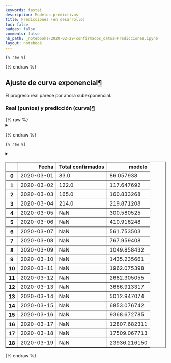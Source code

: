 ```yaml
---
keywords: fastai
description: Modelos predictivos
title: Predicciones (en desarrollo)
toc: false 
badges: false
comments: false
nb_path: _notebooks/2020-02-29-confirmados_datos-Predicciones.ipynb
layout: notebook
---
```


<!--
#################################################
### THIS FILE WAS AUTOGENERATED! DO NOT EDIT! ###
#################################################
# file to edit: _notebooks/2020-02-29-confirmados_datos-Predicciones.ipynb
-->

<div class="container" id="notebook-container">
        
    {% raw %}
    
<div class="cell border-box-sizing code_cell rendered">

</div>
    {% endraw %}

<div class="cell border-box-sizing text_cell rendered"><div class="inner_cell">
<div class="text_cell_render border-box-sizing rendered_html">
<h2 id="Ajuste-de-curva-exponencial">Ajuste de curva exponencial<a class="anchor-link" href="#Ajuste-de-curva-exponencial">&#182;</a></h2>
</div>
</div>
</div>
<div class="cell border-box-sizing text_cell rendered"><div class="inner_cell">
<div class="text_cell_render border-box-sizing rendered_html">
<p>El progreso real parece por ahora subexponencial.</p>

</div>
</div>
</div>
<div class="cell border-box-sizing text_cell rendered"><div class="inner_cell">
<div class="text_cell_render border-box-sizing rendered_html">
<h3 id="Real-(puntos)-y-predicci&#243;n-(curva)">Real (puntos) y predicci&#243;n (curva)<a class="anchor-link" href="#Real-(puntos)-y-predicci&#243;n-(curva)">&#182;</a></h3>
</div>
</div>
</div>
    {% raw %}
    
<div class="cell border-box-sizing code_cell rendered">
<details class="description">
      <summary class="btn btn-sm" data-open="Hide Code" data-close="Show Code"></summary>
        <p><div class="input">

<div class="inner_cell">
    <div class="input_area">
<div class=" highlight hl-ipython3"><pre><span></span><span class="c1">#collapse</span>

<span class="kn">import</span> <span class="nn">requests</span>
<span class="kn">import</span> <span class="nn">pandas</span> <span class="k">as</span> <span class="nn">pd</span>
<span class="kn">from</span> <span class="nn">io</span> <span class="kn">import</span> <span class="n">BytesIO</span>
<span class="kn">import</span> <span class="nn">numpy</span> <span class="k">as</span> <span class="nn">np</span>
<span class="kn">import</span> <span class="nn">altair</span> <span class="k">as</span> <span class="nn">alt</span>
<span class="kn">import</span> <span class="nn">datetime</span>

<span class="c1"># get data</span>
<span class="n">response</span> <span class="o">=</span> <span class="n">requests</span><span class="o">.</span><span class="n">get</span><span class="p">(</span><span class="s1">&#39;https://docs.google.com/spreadsheet/ccc?key=1FwOXbkWeuS1LHrKxhSfepGtsgQ6iIEQZmWig_JKo8z0&amp;output=csv&#39;</span><span class="p">)</span>
<span class="k">assert</span> <span class="n">response</span><span class="o">.</span><span class="n">status_code</span> <span class="o">==</span> <span class="mi">200</span><span class="p">,</span> <span class="s1">&#39;Wrong status code&#39;</span>
<span class="n">data</span> <span class="o">=</span> <span class="n">response</span><span class="o">.</span><span class="n">content</span>
<span class="n">df</span> <span class="o">=</span> <span class="n">pd</span><span class="o">.</span><span class="n">read_csv</span><span class="p">(</span><span class="n">BytesIO</span><span class="p">(</span><span class="n">data</span><span class="p">),</span> <span class="n">parse_dates</span><span class="o">=</span><span class="p">[</span><span class="s1">&#39;Fecha&#39;</span><span class="p">],</span> <span class="n">dayfirst</span><span class="o">=</span><span class="kc">True</span><span class="p">)</span>

<span class="n">df</span> <span class="o">=</span> <span class="n">df</span><span class="p">[</span><span class="mi">31</span><span class="p">:</span><span class="mi">35</span><span class="p">][[</span><span class="s1">&#39;Fecha&#39;</span><span class="p">,</span><span class="s1">&#39;Total confirmados&#39;</span><span class="p">]]</span>
<span class="n">df</span><span class="p">[</span><span class="s1">&#39;dias&#39;</span><span class="p">]</span> <span class="o">=</span> <span class="n">np</span><span class="o">.</span><span class="n">array</span><span class="p">(</span><span class="nb">range</span><span class="p">(</span><span class="nb">len</span><span class="p">(</span><span class="n">df</span><span class="p">)))</span>
<span class="n">df</span><span class="p">[</span><span class="s1">&#39;log(Total confirmados)&#39;</span><span class="p">]</span> <span class="o">=</span> <span class="n">np</span><span class="o">.</span><span class="n">log</span><span class="p">(</span><span class="n">df</span><span class="p">[</span><span class="s1">&#39;Total confirmados&#39;</span><span class="p">])</span>
<span class="n">df</span> <span class="o">=</span> <span class="n">df</span><span class="o">.</span><span class="n">reset_index</span><span class="p">(</span><span class="n">drop</span><span class="o">=</span><span class="kc">True</span><span class="p">)</span>

<span class="n">y</span> <span class="o">=</span> <span class="n">np</span><span class="o">.</span><span class="n">array</span><span class="p">(</span><span class="n">df</span><span class="p">[</span><span class="s1">&#39;log(Total confirmados)&#39;</span><span class="p">])</span>
<span class="n">x</span> <span class="o">=</span> <span class="n">np</span><span class="o">.</span><span class="n">array</span><span class="p">(</span><span class="n">df</span><span class="p">[</span><span class="s1">&#39;dias&#39;</span><span class="p">])</span>
<span class="n">a</span><span class="p">,</span><span class="n">b</span> <span class="o">=</span> <span class="n">np</span><span class="o">.</span><span class="n">polyfit</span><span class="p">(</span><span class="n">x</span><span class="p">,</span> <span class="n">y</span><span class="p">,</span> <span class="mi">1</span><span class="p">,</span> <span class="n">w</span><span class="o">=</span><span class="n">np</span><span class="o">.</span><span class="n">sqrt</span><span class="p">(</span><span class="n">y</span><span class="p">))</span>

<span class="n">preds</span> <span class="o">=</span> <span class="p">[]</span>
<span class="n">pred_span</span> <span class="o">=</span> <span class="mi">15</span>
<span class="k">for</span> <span class="n">i</span> <span class="ow">in</span> <span class="nb">range</span><span class="p">(</span><span class="nb">len</span><span class="p">(</span><span class="n">x</span><span class="p">)</span><span class="o">+</span><span class="n">pred_span</span><span class="p">):</span>
    <span class="n">log_pred</span> <span class="o">=</span> <span class="n">a</span><span class="o">*</span><span class="n">i</span> <span class="o">+</span> <span class="n">b</span>
    <span class="n">pred</span> <span class="o">=</span> <span class="n">np</span><span class="o">.</span><span class="n">e</span><span class="o">**</span><span class="n">log_pred</span>
    <span class="n">preds</span><span class="o">.</span><span class="n">append</span><span class="p">(</span><span class="n">pred</span><span class="p">)</span>
    
<span class="n">df</span><span class="p">[</span><span class="s1">&#39;modelo&#39;</span><span class="p">]</span> <span class="o">=</span> <span class="n">preds</span><span class="p">[</span><span class="mi">0</span><span class="p">:</span><span class="nb">len</span><span class="p">(</span><span class="n">x</span><span class="p">)]</span>

<span class="k">for</span> <span class="n">ii</span> <span class="ow">in</span> <span class="nb">range</span><span class="p">(</span><span class="n">pred_span</span><span class="p">):</span>
    <span class="n">i</span> <span class="o">=</span> <span class="n">ii</span><span class="o">+</span><span class="nb">len</span><span class="p">(</span><span class="n">x</span><span class="p">)</span>
    <span class="n">df</span><span class="o">.</span><span class="n">loc</span><span class="p">[</span><span class="n">i</span><span class="p">,</span><span class="s1">&#39;Fecha&#39;</span><span class="p">]</span> <span class="o">=</span> <span class="n">df</span><span class="o">.</span><span class="n">loc</span><span class="p">[</span><span class="n">i</span><span class="o">-</span><span class="mi">1</span><span class="p">,</span><span class="s1">&#39;Fecha&#39;</span><span class="p">]</span> <span class="o">+</span> <span class="n">datetime</span><span class="o">.</span><span class="n">timedelta</span><span class="p">(</span><span class="n">days</span><span class="o">=</span><span class="mi">1</span><span class="p">)</span>
    <span class="n">df</span><span class="o">.</span><span class="n">loc</span><span class="p">[</span><span class="n">i</span><span class="p">,</span><span class="s1">&#39;dias&#39;</span><span class="p">]</span> <span class="o">=</span> <span class="n">df</span><span class="o">.</span><span class="n">loc</span><span class="p">[</span><span class="n">i</span><span class="o">-</span><span class="mi">1</span><span class="p">,</span><span class="s1">&#39;dias&#39;</span><span class="p">]</span>
    <span class="n">df</span><span class="o">.</span><span class="n">loc</span><span class="p">[</span><span class="n">i</span><span class="p">,</span><span class="s1">&#39;modelo&#39;</span><span class="p">]</span> <span class="o">=</span> <span class="n">preds</span><span class="p">[</span><span class="n">ii</span><span class="o">+</span><span class="nb">len</span><span class="p">(</span><span class="n">x</span><span class="p">)]</span>
    
<span class="n">source</span> <span class="o">=</span> <span class="n">df</span>
<span class="n">nearest</span> <span class="o">=</span> <span class="n">alt</span><span class="o">.</span><span class="n">selection</span><span class="p">(</span><span class="nb">type</span><span class="o">=</span><span class="s1">&#39;single&#39;</span><span class="p">,</span> <span class="n">nearest</span><span class="o">=</span><span class="kc">True</span><span class="p">,</span> <span class="n">on</span><span class="o">=</span><span class="s1">&#39;mouseover&#39;</span><span class="p">,</span>
                        <span class="n">fields</span><span class="o">=</span><span class="p">[</span><span class="s1">&#39;modelo&#39;</span><span class="p">],</span> <span class="n">empty</span><span class="o">=</span><span class="s1">&#39;none&#39;</span><span class="p">)</span>

<span class="c1"># The basic line</span>
<span class="n">line</span> <span class="o">=</span> <span class="n">alt</span><span class="o">.</span><span class="n">Chart</span><span class="p">(</span><span class="n">source</span><span class="p">)</span><span class="o">.</span><span class="n">mark_line</span><span class="p">(</span><span class="n">interpolate</span><span class="o">=</span><span class="s1">&#39;basis&#39;</span><span class="p">)</span><span class="o">.</span><span class="n">encode</span><span class="p">(</span>
    <span class="n">x</span><span class="o">=</span><span class="s1">&#39;monthdate(Fecha):O&#39;</span><span class="p">,</span>
    <span class="n">y</span><span class="o">=</span><span class="s1">&#39;modelo:Q&#39;</span><span class="p">,</span>
    <span class="n">color</span><span class="o">=</span><span class="n">alt</span><span class="o">.</span><span class="n">value</span><span class="p">(</span><span class="s2">&quot;#FF0000&quot;</span><span class="p">)</span>
<span class="p">)</span>

<span class="n">scatter</span> <span class="o">=</span> <span class="n">alt</span><span class="o">.</span><span class="n">Chart</span><span class="p">(</span><span class="n">source</span><span class="p">)</span><span class="o">.</span><span class="n">mark_circle</span><span class="p">(</span><span class="n">size</span><span class="o">=</span><span class="mi">60</span><span class="p">)</span><span class="o">.</span><span class="n">encode</span><span class="p">(</span>
    <span class="n">x</span><span class="o">=</span><span class="s1">&#39;monthdate(Fecha):O&#39;</span><span class="p">,</span>
    <span class="n">y</span><span class="o">=</span><span class="s1">&#39;Total confirmados&#39;</span><span class="p">,</span>
    <span class="n">tooltip</span><span class="o">=</span><span class="p">[</span><span class="s1">&#39;Total confirmados&#39;</span><span class="p">]</span>
<span class="p">)</span><span class="o">.</span><span class="n">interactive</span><span class="p">()</span>

<span class="c1"># Transparent selectors across the chart. This is what tells us</span>
<span class="c1"># the x-value of the cursor</span>
<span class="n">selectors</span> <span class="o">=</span> <span class="n">alt</span><span class="o">.</span><span class="n">Chart</span><span class="p">(</span><span class="n">source</span><span class="p">)</span><span class="o">.</span><span class="n">mark_point</span><span class="p">()</span><span class="o">.</span><span class="n">encode</span><span class="p">(</span>
    <span class="n">x</span><span class="o">=</span><span class="s1">&#39;monthdate(Fecha):O&#39;</span><span class="p">,</span>
    <span class="n">opacity</span><span class="o">=</span><span class="n">alt</span><span class="o">.</span><span class="n">value</span><span class="p">(</span><span class="mi">0</span><span class="p">),</span>
<span class="p">)</span><span class="o">.</span><span class="n">add_selection</span><span class="p">(</span>
    <span class="n">nearest</span>
<span class="p">)</span>

<span class="c1"># Draw points on the line, and highlight based on selection</span>
<span class="n">points</span> <span class="o">=</span> <span class="n">line</span><span class="o">.</span><span class="n">mark_point</span><span class="p">()</span><span class="o">.</span><span class="n">encode</span><span class="p">(</span>
    <span class="n">opacity</span><span class="o">=</span><span class="n">alt</span><span class="o">.</span><span class="n">condition</span><span class="p">(</span><span class="n">nearest</span><span class="p">,</span> <span class="n">alt</span><span class="o">.</span><span class="n">value</span><span class="p">(</span><span class="mi">1</span><span class="p">),</span> <span class="n">alt</span><span class="o">.</span><span class="n">value</span><span class="p">(</span><span class="mi">0</span><span class="p">))</span>
<span class="p">)</span>

<span class="c1"># Draw text labels near the points, and highlight based on selection</span>
<span class="n">text</span> <span class="o">=</span> <span class="n">line</span><span class="o">.</span><span class="n">mark_text</span><span class="p">(</span><span class="n">align</span><span class="o">=</span><span class="s1">&#39;left&#39;</span><span class="p">,</span> <span class="n">dx</span><span class="o">=</span><span class="mi">5</span><span class="p">,</span> <span class="n">dy</span><span class="o">=-</span><span class="mi">5</span><span class="p">)</span><span class="o">.</span><span class="n">encode</span><span class="p">(</span>
    <span class="n">text</span><span class="o">=</span><span class="n">alt</span><span class="o">.</span><span class="n">condition</span><span class="p">(</span><span class="n">nearest</span><span class="p">,</span> <span class="s1">&#39;modelo:Q&#39;</span><span class="p">,</span> <span class="n">alt</span><span class="o">.</span><span class="n">value</span><span class="p">(</span><span class="s1">&#39; &#39;</span><span class="p">))</span>
<span class="p">)</span>

<span class="c1"># Draw a rule at the location of the selection</span>
<span class="n">rules</span> <span class="o">=</span> <span class="n">alt</span><span class="o">.</span><span class="n">Chart</span><span class="p">(</span><span class="n">source</span><span class="p">)</span><span class="o">.</span><span class="n">mark_rule</span><span class="p">(</span><span class="n">color</span><span class="o">=</span><span class="s1">&#39;gray&#39;</span><span class="p">)</span><span class="o">.</span><span class="n">encode</span><span class="p">(</span>
    <span class="n">x</span><span class="o">=</span><span class="s1">&#39;monthdate(Fecha):O&#39;</span><span class="p">,</span>
<span class="p">)</span><span class="o">.</span><span class="n">transform_filter</span><span class="p">(</span>
    <span class="n">nearest</span>
<span class="p">)</span>


<span class="c1"># Put the five layers into a chart and bind the data</span>
<span class="n">alt</span><span class="o">.</span><span class="n">layer</span><span class="p">(</span>
    <span class="n">line</span><span class="p">,</span> <span class="n">selectors</span><span class="p">,</span> <span class="n">points</span><span class="p">,</span> <span class="n">rules</span><span class="p">,</span> <span class="n">text</span><span class="p">,</span> <span class="n">scatter</span>
<span class="p">)</span><span class="o">.</span><span class="n">properties</span><span class="p">(</span>
    <span class="n">width</span><span class="o">=</span><span class="mi">800</span><span class="p">,</span> <span class="n">height</span><span class="o">=</span><span class="mi">400</span>
<span class="p">)</span><span class="o">.</span><span class="n">configure</span><span class="p">(</span>
    <span class="n">padding</span><span class="o">=</span><span class="mi">20</span>
<span class="p">)</span>
</pre></div>

    </div>
</div>
</div>
</p>
    </details>
<div class="output_wrapper">
<div class="output">

<div class="output_area">


<div class="output_html rendered_html output_subarea output_execute_result">

<div id="altair-viz-dfd3116cd2df4d78828d843bf813cd24"></div>
<script type="text/javascript">
  (function(spec, embedOpt){
    const outputDiv = document.getElementById("altair-viz-dfd3116cd2df4d78828d843bf813cd24");
    const paths = {
      "vega": "https://cdn.jsdelivr.net/npm//vega@5?noext",
      "vega-lib": "https://cdn.jsdelivr.net/npm//vega-lib?noext",
      "vega-lite": "https://cdn.jsdelivr.net/npm//vega-lite@4.0.2?noext",
      "vega-embed": "https://cdn.jsdelivr.net/npm//vega-embed@6?noext",
    };

    function loadScript(lib) {
      return new Promise(function(resolve, reject) {
        var s = document.createElement('script');
        s.src = paths[lib];
        s.async = true;
        s.onload = () => resolve(paths[lib]);
        s.onerror = () => reject(`Error loading script: ${paths[lib]}`);
        document.getElementsByTagName("head")[0].appendChild(s);
      });
    }

    function showError(err) {
      outputDiv.innerHTML = `<div class="error" style="color:red;">${err}</div>`;
      throw err;
    }

    function displayChart(vegaEmbed) {
      vegaEmbed(outputDiv, spec, embedOpt)
        .catch(err => showError(`Javascript Error: ${err.message}<br>This usually means there's a typo in your chart specification. See the javascript console for the full traceback.`));
    }

    if(typeof define === "function" && define.amd) {
      requirejs.config({paths});
      require(["vega-embed"], displayChart, err => showError(`Error loading script: ${err.message}`));
    } else if (typeof vegaEmbed === "function") {
      displayChart(vegaEmbed);
    } else {
      loadScript("vega")
        .then(() => loadScript("vega-lite"))
        .then(() => loadScript("vega-embed"))
        .catch(showError)
        .then(() => displayChart(vegaEmbed));
    }
  })({"config": {"view": {"continuousWidth": 400, "continuousHeight": 300}, "padding": 20}, "layer": [{"mark": {"type": "line", "interpolate": "basis"}, "encoding": {"color": {"value": "#FF0000"}, "x": {"type": "ordinal", "field": "Fecha", "timeUnit": "monthdate"}, "y": {"type": "quantitative", "field": "modelo"}}}, {"mark": "point", "encoding": {"opacity": {"value": 0}, "x": {"type": "ordinal", "field": "Fecha", "timeUnit": "monthdate"}}, "selection": {"selector021": {"type": "single", "nearest": true, "on": "mouseover", "fields": ["modelo"], "empty": "none"}}}, {"mark": "point", "encoding": {"color": {"value": "#FF0000"}, "opacity": {"condition": {"value": 1, "selection": "selector021"}, "value": 0}, "x": {"type": "ordinal", "field": "Fecha", "timeUnit": "monthdate"}, "y": {"type": "quantitative", "field": "modelo"}}}, {"mark": {"type": "rule", "color": "gray"}, "encoding": {"x": {"type": "ordinal", "field": "Fecha", "timeUnit": "monthdate"}}, "transform": [{"filter": {"selection": "selector021"}}]}, {"mark": {"type": "text", "align": "left", "dx": 5, "dy": -5}, "encoding": {"color": {"value": "#FF0000"}, "text": {"condition": {"type": "quantitative", "field": "modelo", "selection": "selector021"}, "value": " "}, "x": {"type": "ordinal", "field": "Fecha", "timeUnit": "monthdate"}, "y": {"type": "quantitative", "field": "modelo"}}}, {"mark": {"type": "circle", "size": 60}, "encoding": {"tooltip": [{"type": "quantitative", "field": "Total confirmados"}], "x": {"type": "ordinal", "field": "Fecha", "timeUnit": "monthdate"}, "y": {"type": "quantitative", "field": "Total confirmados"}}, "selection": {"selector022": {"type": "interval", "bind": "scales", "encodings": ["x", "y"]}}}], "data": {"name": "data-31a58f6eaed1c3f58d07e01efc275fff"}, "height": 400, "width": 800, "$schema": "https://vega.github.io/schema/vega-lite/v4.0.2.json", "datasets": {"data-31a58f6eaed1c3f58d07e01efc275fff": [{"Fecha": "2020-03-01T00:00:00", "Total confirmados": 83.0, "dias": 0.0, "log(Total confirmados)": 4.418840607796598, "modelo": 86.05793784155122}, {"Fecha": "2020-03-02T00:00:00", "Total confirmados": 122.0, "dias": 1.0, "log(Total confirmados)": 4.804021044733257, "modelo": 117.64769177719738}, {"Fecha": "2020-03-03T00:00:00", "Total confirmados": 165.0, "dias": 2.0, "log(Total confirmados)": 5.10594547390058, "modelo": 160.83326800121878}, {"Fecha": "2020-03-04T00:00:00", "Total confirmados": 214.0, "dias": 3.0, "log(Total confirmados)": 5.365976015021851, "modelo": 219.87120788514721}, {"Fecha": "2020-03-05T00:00:00", "Total confirmados": null, "dias": 3.0, "log(Total confirmados)": null, "modelo": 300.58052452498345}, {"Fecha": "2020-03-06T00:00:00", "Total confirmados": null, "dias": 3.0, "log(Total confirmados)": null, "modelo": 410.9162477103826}, {"Fecha": "2020-03-07T00:00:00", "Total confirmados": null, "dias": 3.0, "log(Total confirmados)": null, "modelo": 561.7535031560103}, {"Fecha": "2020-03-08T00:00:00", "Total confirmados": null, "dias": 3.0, "log(Total confirmados)": null, "modelo": 767.959407948415}, {"Fecha": "2020-03-09T00:00:00", "Total confirmados": null, "dias": 3.0, "log(Total confirmados)": null, "modelo": 1049.858432467472}, {"Fecha": "2020-03-10T00:00:00", "Total confirmados": null, "dias": 3.0, "log(Total confirmados)": null, "modelo": 1435.2356606549888}, {"Fecha": "2020-03-11T00:00:00", "Total confirmados": null, "dias": 3.0, "log(Total confirmados)": null, "modelo": 1962.0753978937885}, {"Fecha": "2020-03-12T00:00:00", "Total confirmados": null, "dias": 3.0, "log(Total confirmados)": null, "modelo": 2682.3050545324277}, {"Fecha": "2020-03-13T00:00:00", "Total confirmados": null, "dias": 3.0, "log(Total confirmados)": null, "modelo": 3666.913317038434}, {"Fecha": "2020-03-14T00:00:00", "Total confirmados": null, "dias": 3.0, "log(Total confirmados)": null, "modelo": 5012.947073992555}, {"Fecha": "2020-03-15T00:00:00", "Total confirmados": null, "dias": 3.0, "log(Total confirmados)": null, "modelo": 6853.076741652144}, {"Fecha": "2020-03-16T00:00:00", "Total confirmados": null, "dias": 3.0, "log(Total confirmados)": null, "modelo": 9368.672785441666}, {"Fecha": "2020-03-17T00:00:00", "Total confirmados": null, "dias": 3.0, "log(Total confirmados)": null, "modelo": 12807.682311100923}, {"Fecha": "2020-03-18T00:00:00", "Total confirmados": null, "dias": 3.0, "log(Total confirmados)": null, "modelo": 17509.067713090626}, {"Fecha": "2020-03-19T00:00:00", "Total confirmados": null, "dias": 3.0, "log(Total confirmados)": null, "modelo": 23936.216150199045}]}}, {"mode": "vega-lite"});
</script>
</div>

</div>

</div>
</div>

</div>
    {% endraw %}

    {% raw %}
    
<div class="cell border-box-sizing code_cell rendered">
<details class="description">
      <summary class="btn btn-sm" data-open="Hide Code" data-close="Show Code"></summary>
        <p><div class="input">

<div class="inner_cell">
    <div class="input_area">
<div class=" highlight hl-ipython3"><pre><span></span><span class="c1"># collapse</span>
<span class="n">df</span><span class="p">[[</span><span class="s1">&#39;Fecha&#39;</span><span class="p">,</span> <span class="s1">&#39;Total confirmados&#39;</span><span class="p">,</span> <span class="s1">&#39;modelo&#39;</span><span class="p">]]</span>
</pre></div>

    </div>
</div>
</div>
</p>
    </details>
<div class="output_wrapper">
<div class="output">

<div class="output_area">


<div class="output_html rendered_html output_subarea output_execute_result">
<div>
<style scoped>
    .dataframe tbody tr th:only-of-type {
        vertical-align: middle;
    }

    .dataframe tbody tr th {
        vertical-align: top;
    }

    .dataframe thead th {
        text-align: right;
    }
</style>
<table border="1" class="dataframe">
  <thead>
    <tr style="text-align: right;">
      <th></th>
      <th>Fecha</th>
      <th>Total confirmados</th>
      <th>modelo</th>
    </tr>
  </thead>
  <tbody>
    <tr>
      <th>0</th>
      <td>2020-03-01</td>
      <td>83.0</td>
      <td>86.057938</td>
    </tr>
    <tr>
      <th>1</th>
      <td>2020-03-02</td>
      <td>122.0</td>
      <td>117.647692</td>
    </tr>
    <tr>
      <th>2</th>
      <td>2020-03-03</td>
      <td>165.0</td>
      <td>160.833268</td>
    </tr>
    <tr>
      <th>3</th>
      <td>2020-03-04</td>
      <td>214.0</td>
      <td>219.871208</td>
    </tr>
    <tr>
      <th>4</th>
      <td>2020-03-05</td>
      <td>NaN</td>
      <td>300.580525</td>
    </tr>
    <tr>
      <th>5</th>
      <td>2020-03-06</td>
      <td>NaN</td>
      <td>410.916248</td>
    </tr>
    <tr>
      <th>6</th>
      <td>2020-03-07</td>
      <td>NaN</td>
      <td>561.753503</td>
    </tr>
    <tr>
      <th>7</th>
      <td>2020-03-08</td>
      <td>NaN</td>
      <td>767.959408</td>
    </tr>
    <tr>
      <th>8</th>
      <td>2020-03-09</td>
      <td>NaN</td>
      <td>1049.858432</td>
    </tr>
    <tr>
      <th>9</th>
      <td>2020-03-10</td>
      <td>NaN</td>
      <td>1435.235661</td>
    </tr>
    <tr>
      <th>10</th>
      <td>2020-03-11</td>
      <td>NaN</td>
      <td>1962.075398</td>
    </tr>
    <tr>
      <th>11</th>
      <td>2020-03-12</td>
      <td>NaN</td>
      <td>2682.305055</td>
    </tr>
    <tr>
      <th>12</th>
      <td>2020-03-13</td>
      <td>NaN</td>
      <td>3666.913317</td>
    </tr>
    <tr>
      <th>13</th>
      <td>2020-03-14</td>
      <td>NaN</td>
      <td>5012.947074</td>
    </tr>
    <tr>
      <th>14</th>
      <td>2020-03-15</td>
      <td>NaN</td>
      <td>6853.076742</td>
    </tr>
    <tr>
      <th>15</th>
      <td>2020-03-16</td>
      <td>NaN</td>
      <td>9368.672785</td>
    </tr>
    <tr>
      <th>16</th>
      <td>2020-03-17</td>
      <td>NaN</td>
      <td>12807.682311</td>
    </tr>
    <tr>
      <th>17</th>
      <td>2020-03-18</td>
      <td>NaN</td>
      <td>17509.067713</td>
    </tr>
    <tr>
      <th>18</th>
      <td>2020-03-19</td>
      <td>NaN</td>
      <td>23936.216150</td>
    </tr>
  </tbody>
</table>
</div>
</div>

</div>

</div>
</div>

</div>
    {% endraw %}

</div>
 

